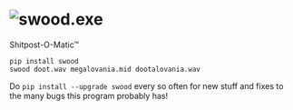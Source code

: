 # ![swood.exe](https://raw.githubusercontent.com/milkey-mouse/swood/master/logo.png)

Shitpost-O-Matic™

    pip install swood
    swood doot.wav megalovania.mid dootalovania.wav

Do `pip install --upgrade swood` every so often for new stuff and fixes to the many bugs this program probably has!
